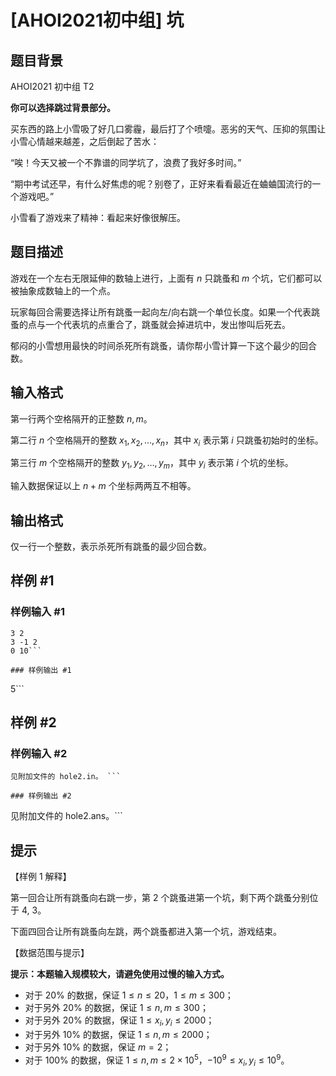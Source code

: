 # [AHOI2021初中组] 坑

## 题目背景

AHOI2021 初中组 T2

**你可以选择跳过背景部分。**

买东西的路上小雪吸了好几口雾霾，最后打了个喷嚏。恶劣的天气、压抑的氛围让小雪心情越来越差，之后倒起了苦水：

“唉！今天又被一个不靠谱的同学坑了，浪费了我好多时间。”

“期中考试还早，有什么好焦虑的呢？别卷了，正好来看看最近在蛐蛐国流行的一个游戏吧。”

小雪看了游戏来了精神：看起来好像很解压。

## 题目描述

游戏在一个左右无限延伸的数轴上进行，上面有 $n$ 只跳蚤和 $m$ 个坑，它们都可以被抽象成数轴上的一个点。

玩家每回合需要选择让所有跳蚤一起向左/向右跳一个单位长度。如果一个代表跳蚤的点与一个代表坑的点重合了，跳蚤就会掉进坑中，发出惨叫后死去。

郁闷的小雪想用最快的时间杀死所有跳蚤，请你帮小雪计算一下这个最少的回合数。

## 输入格式

第一行两个空格隔开的正整数 $n,m$。

第二行 $n$ 个空格隔开的整数 $x_1,x_2,\ldots,x_n$，其中 $x_i$ 表示第 $i$ 只跳蚤初始时的坐标。

第三行 $m$ 个空格隔开的整数 $y_1,y_2,\ldots,y_m$，其中 $y_i$ 表示第 $i$ 个坑的坐标。

输入数据保证以上 $n+m$ 个坐标两两互不相等。

## 输出格式

仅一行一个整数，表示杀死所有跳蚤的最少回合数。

## 样例 #1

### 样例输入 #1
```
3 2
3 -1 2
0 10```

### 样例输出 #1

```
5```

## 样例 #2

### 样例输入 #2
```
见附加文件的 hole2.in。 ```

### 样例输出 #2

```
见附加文件的 hole2.ans。```

## 提示

【样例 1 解释】

第一回合让所有跳蚤向右跳一步，第 2 个跳蚤进第一个坑，剩下两个跳蚤分别位于 4, 3。

下面四回合让所有跳蚤向左跳，两个跳蚤都进入第一个坑，游戏结束。


【数据范围与提示】

**提示：本题输入规模较大，请避免使用过慢的输入方式。**

- 对于 $20\%$ 的数据，保证 $1 \le n \le 20$，$1 \le m \le 300$；
- 对于另外 $20\%$ 的数据，保证 $1 \le n,m \le 300$；
- 对于另外 $20\%$ 的数据，保证 $1 \le x_i,y_i \le 2000$；
- 对于另外 $10\%$ 的数据，保证 $1 \le n,m \le 2000$；
- 对于另外 $10\%$ 的数据，保证 $m=2$；
- 对于 $100\%$ 的数据，保证 $1 \le n,m \le 2 \times 10^5$，$-10^9 \le x_i,y_i \le 10^9$。
